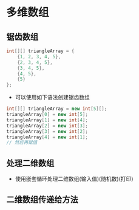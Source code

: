 # 多维数组

## 锯齿数组

```java
int[][] triangleArray = {
    {1, 2, 3, 4, 5},
    {2, 3, 4, 5},
    {3, 4, 5},
    {4, 5},
    {5}
};
```

- 可以使用如下语法创建锯齿数组

```java
int[][] triangleArray = new int[5][];
triangleArray[0] = new int[5];
triangleArray[1] = new int[4];
triangleArray[2] = new int[3];
triangleArray[3] = new int[2];
triangleArray[4] = new int[1];
// 然后再赋值
```

## 处理二维数组

- 使用嵌套循环处理二维数组(输入值)(随机数)(打印)

## 二维数组传递给方法
